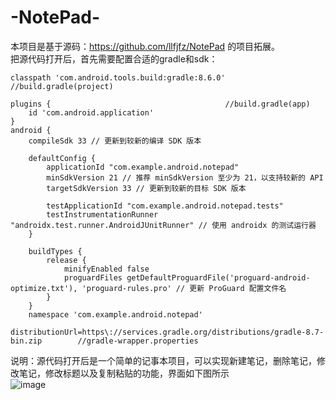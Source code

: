 # -NotePad-
本项目是基于源码：https://github.com/llfjfz/NotePad 的项目拓展。<br>把源代码打开后，首先需要配置合适的gradle和sdk：<br>
```
classpath 'com.android.tools.build:gradle:8.6.0'    //build.gradle(project)
```
```
plugins {                                       //build.gradle(app)
    id 'com.android.application'
}
android {
    compileSdk 33 // 更新到较新的编译 SDK 版本

    defaultConfig {
        applicationId "com.example.android.notepad"
        minSdkVersion 21 // 推荐 minSdkVersion 至少为 21，以支持较新的 API
        targetSdkVersion 33 // 更新到较新的目标 SDK 版本

        testApplicationId "com.example.android.notepad.tests"
        testInstrumentationRunner "androidx.test.runner.AndroidJUnitRunner" // 使用 androidx 的测试运行器
    }

    buildTypes {
        release {
            minifyEnabled false
            proguardFiles getDefaultProguardFile('proguard-android-optimize.txt'), 'proguard-rules.pro' // 更新 ProGuard 配置文件名
        }
    }
    namespace 'com.example.android.notepad'
```
```
distributionUrl=https\://services.gradle.org/distributions/gradle-8.7-bin.zip        //gradle-wrapper.properties
```
说明：源代码打开后是一个简单的记事本项目，可以实现新建笔记，删除笔记，修改笔记，修改标题以及复制粘贴的功能，界面如下图所示<br> ![image]()
